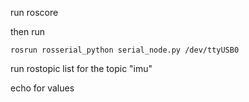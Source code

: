 run roscore

then run 

    rosrun rosserial_python serial_node.py /dev/ttyUSB0

run rostopic list for the topic "imu"

echo for values
